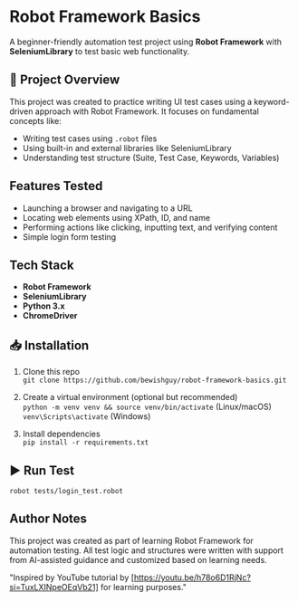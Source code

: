 # Robot Framework Basics

A beginner-friendly automation test project using **Robot Framework** with **SeleniumLibrary** to test basic web functionality.

## 🚀 Project Overview

This project was created to practice writing UI test cases using a keyword-driven approach with Robot Framework. It focuses on fundamental concepts like:

- Writing test cases using `.robot` files
- Using built-in and external libraries like SeleniumLibrary
- Understanding test structure (Suite, Test Case, Keywords, Variables)

## Features Tested

- Launching a browser and navigating to a URL
- Locating web elements using XPath, ID, and name
- Performing actions like clicking, inputting text, and verifying content
- Simple login form testing

##  Tech Stack

- **Robot Framework**
- **SeleniumLibrary**
- **Python 3.x**
- **ChromeDriver**

## 📥 Installation

1. Clone this repo  
   `git clone https://github.com/bewishguy/robot-framework-basics.git`

2. Create a virtual environment (optional but recommended)  
   `python -m venv venv && source venv/bin/activate` (Linux/macOS)  
   `venv\Scripts\activate` (Windows)

3. Install dependencies  
   `pip install -r requirements.txt`

## ▶️ Run Test

`robot tests/login_test.robot`

## Author Notes
This project was created as part of learning Robot Framework for automation testing. All test logic and structures were written with support from AI-assisted guidance and customized based on learning needs.

"Inspired by YouTube tutorial by [https://youtu.be/h78o6D1RjNc?si=TuxLXINpeOEqVb21] for learning purposes."
